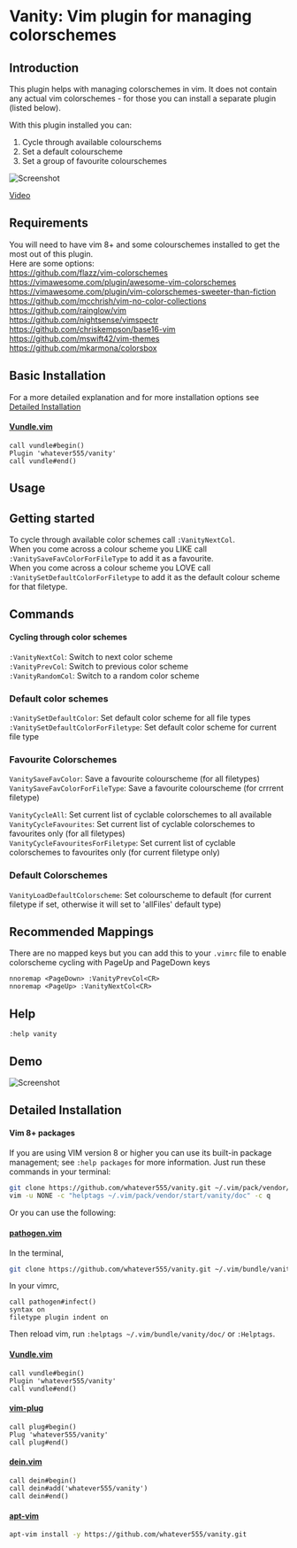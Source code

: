 Vanity: Vim plugin for managing colorschemes 
=============

Introduction
------------

This plugin helps with managing colorschemes in vim. It does not contain any actual vim colorschemes - for those you can install a separate plugin (listed below).  

With this plugin installed you can:   
1. Cycle through available colourschems  
2. Set a default colourscheme   
3. Set a group of favourite colourschemes   

![Screenshot](https://user-images.githubusercontent.com/1413475/102801021-951be000-43ac-11eb-91d5-03cd65be287a.gif)

[Video](https://user-images.githubusercontent.com/1413475/102798713-5f292c80-43a9-11eb-853b-6d7f83352d20.mp4)

Requirements
------------
You will need to have vim 8+ and  some colourschemes installed to get the most out of this plugin.  
Here are some options:    
https://github.com/flazz/vim-colorschemes  
https://vimawesome.com/plugin/awesome-vim-colorschemes  
https://vimawesome.com/plugin/vim-colorschemes-sweeter-than-fiction  
https://github.com/mcchrish/vim-no-color-collections  
https://github.com/rainglow/vim  
https://github.com/nightsense/vimspectr  
https://github.com/chriskempson/base16-vim  
https://github.com/mswift42/vim-themes  
https://github.com/mkarmona/colorsbox  
   

Basic Installation
------------

For a more detailed explanation and for more installation options see [Detailed Installation](#detailed-installation)

#### [Vundle.vim](https://github.com/VundleVim/Vundle.vim)
```vim
call vundle#begin()
Plugin 'whatever555/vanity'
call vundle#end()
```

Usage
------------

## Getting started

To cycle through available color schemes call `:VanityNextCol`.  
When you come across a colour scheme you LIKE call `:VanitySaveFavColorForFileType` to add it as a favourite.  
When you come across a colour scheme you LOVE call `:VanitySetDefaultColorForFiletype` to add it as the default colour scheme for that filetype.  

## Commands

#### Cycling through color schemes  
`:VanityNextCol`: Switch to next color scheme  
`:VanityPrevCol`: Switch to previous color scheme  
`:VanityRandomCol`: Switch to a random color scheme  
  
### Default color schemes  
`:VanitySetDefaultColor`: Set default color scheme for all file types   
`:VanitySetDefaultColorForFiletype`: Set default color scheme for current file type   

### Favourite Colorschemes
`VanitySaveFavColor`: Save a favourite colourscheme (for all filetypes)   
`VanitySaveFavColorForFileType`: Save a favourite colourscheme (for crrrent filetype)   

`VanityCycleAll`:  Set current list of cyclable colorschemes to all available    
`VanityCycleFavourites`:  Set current list of cyclable colorschemes to favourites only (for all filetypes)    
`VanityCycleFavouritesForFiletype`:  Set current list of cyclable colorschemes to favourites only (for current filetype only)    


### Default Colorschemes
`VanityLoadDefaultColorscheme`: Set colourscheme to default (for current filetype if set, otherwise it will set to 'allFiles' default type)      

Recommended Mappings
------------
There are no mapped keys but you can add this to your `.vimrc` file to enable colorscheme cycling with PageUp and PageDown keys
  

```
nnoremap <PageDown> :VanityPrevCol<CR>  
nnoremap <PageUp> :VanityNextCol<CR>  
```


Help 
------------

`:help vanity`


Demo
------------

![Screenshot](https://user-images.githubusercontent.com/1413475/102799675-c0053480-43aa-11eb-813b-32c6db54f84e.gif)

Detailed Installation
------------

#### Vim 8+ packages

If you are using VIM version 8 or higher you can use its built-in package management; see `:help packages` for more information. Just run these commands in your terminal:

```bash
git clone https://github.com/whatever555/vanity.git ~/.vim/pack/vendor/start/vanity
vim -u NONE -c "helptags ~/.vim/pack/vendor/start/vanity/doc" -c q
```

Or you can use the following:  

#### [pathogen.vim](https://github.com/tpope/vim-pathogen)

In the terminal,
```bash
git clone https://github.com/whatever555/vanity.git ~/.vim/bundle/vanity
```
In your vimrc,
```vim
call pathogen#infect()
syntax on
filetype plugin indent on
```

Then reload vim, run `:helptags ~/.vim/bundle/vanity/doc/` or `:Helptags`.

#### [Vundle.vim](https://github.com/VundleVim/Vundle.vim)
```vim
call vundle#begin()
Plugin 'whatever555/vanity'
call vundle#end()
```

#### [vim-plug](https://github.com/junegunn/vim-plug)

```vim
call plug#begin()
Plug 'whatever555/vanity'
call plug#end()
```

#### [dein.vim](https://github.com/Shougo/dein.vim)
```vim
call dein#begin()
call dein#add('whatever555/vanity')
call dein#end()
```

#### [apt-vim](https://github.com/egalpin/apt-vim)
```bash
apt-vim install -y https://github.com/whatever555/vanity.git
```
